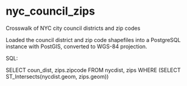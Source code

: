 # nyc_council_zips
Crosswalk of NYC city council districts and zip codes



Loaded the council district and zip code shapefiles into a PostgreSQL instance with PostGIS, converted to WGS-84 projection.

SQL:

SELECT coun_dist, zips.zipcode
FROM nycdist, zips
WHERE  (SELECT ST_Intersects(nycdist.geom, zips.geom)) 
